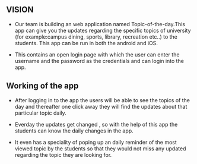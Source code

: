 
## VISION ##

* Our team is building an web application named Topic-of-the-day.This app can give you the updates regarding the specific topics of university (for example:campus dining, sports, library, recreation etc..) to the students. This app can be run in both the android and iOS.  

* This contains an open login page with which the user can enter the  username and the password as the credentials  and can login into the app. 

## Working of the app ##
* After logging in to the app the users will be able to see the topics of the day and thereafter one click away they will find the updates about that particular topic daily. 
 
 * Everday the updates get changed , so with the help of this app the students can know the daily changes in  the app.

 * It even has a speciality of poping up an daily reminder of the most viewed topic by the students so that they would not miss any updated regarding the topic they are looking for.

 
